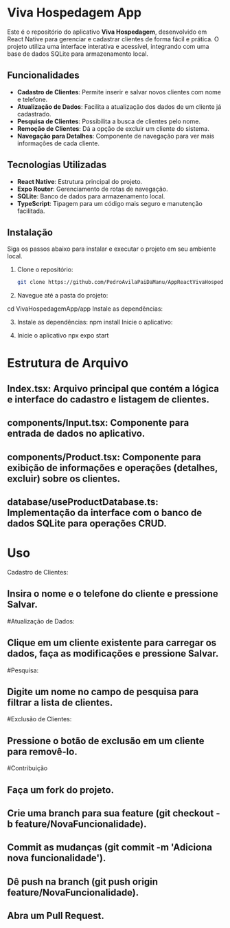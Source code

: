 # Viva Hospedagem App

Este é o repositório do aplicativo **Viva Hospedagem**, desenvolvido em React Native para gerenciar e cadastrar clientes de forma fácil e prática. O projeto utiliza uma interface interativa e acessível, integrando com uma base de dados SQLite para armazenamento local.

## Funcionalidades

- **Cadastro de Clientes**: Permite inserir e salvar novos clientes com nome e telefone.
- **Atualização de Dados**: Facilita a atualização dos dados de um cliente já cadastrado.
- **Pesquisa de Clientes**: Possibilita a busca de clientes pelo nome.
- **Remoção de Clientes**: Dá a opção de excluir um cliente do sistema.
- **Navegação para Detalhes**: Componente de navegação para ver mais informações de cada cliente.

## Tecnologias Utilizadas

- **React Native**: Estrutura principal do projeto.
- **Expo Router**: Gerenciamento de rotas de navegação.
- **SQLite**: Banco de dados para armazenamento local.
- **TypeScript**: Tipagem para um código mais seguro e manutenção facilitada.

## Instalação

Siga os passos abaixo para instalar e executar o projeto em seu ambiente local.

1. Clone o repositório:

   ```bash
   git clone https://github.com/PedroAvilaPaiDaManu/AppReactVivaHospedagem.git

2. Navegue até a pasta do projeto:
 
cd VivaHospedagemApp/app
Instale as dependências:

3. Instale as dependências:
npm install
Inicie o aplicativo:

4. Inicie o aplicativo
npx expo start
# Estrutura de Arquivo
## Index.tsx: Arquivo principal que contém a lógica e interface do cadastro e listagem de clientes.
## components/Input.tsx: Componente para entrada de dados no aplicativo.
## components/Product.tsx: Componente para exibição de informações e operações (detalhes, excluir) sobre os clientes.
## database/useProductDatabase.ts: Implementação da interface com o banco de dados SQLite para operações CRUD.
# Uso
Cadastro de Clientes:

## Insira o nome e o telefone do cliente e pressione Salvar.
#Atualização de Dados:

## Clique em um cliente existente para carregar os dados, faça as modificações e pressione Salvar.
#Pesquisa:

## Digite um nome no campo de pesquisa para filtrar a lista de clientes.
#Exclusão de Clientes:

## Pressione o botão de exclusão em um cliente para removê-lo.
#Contribuição
## Faça um fork do projeto.
## Crie uma branch para sua feature (git checkout -b feature/NovaFuncionalidade).
## Commit as mudanças (git commit -m 'Adiciona nova funcionalidade').
## Dê push na branch (git push origin feature/NovaFuncionalidade).
## Abra um Pull Request.




